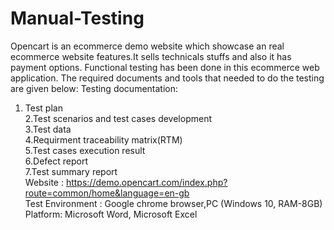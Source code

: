 # Manual-Testing
Opencart is an ecommerce demo website which showcase an real ecommerce website features.It sells technicals stuffs and also it has payment options. Functional testing has been done in this ecommerce web application. The required documents and tools that needed to do the testing are given below:
Testing documentation: <br>
1. Test plan <br>
2.Test scenarios and test cases development <br>
3.Test data <br>
4.Requirment traceability matrix(RTM) <br>
5.Test cases execution result <br>
6.Defect report <br>
7.Test summary report <br>
Website : https://demo.opencart.com/index.php?route=common/home&language=en-gb <br>
Test Environment : Google chrome browser,PC (Windows 10, RAM-8GB) <br>
Platform: Microsoft Word, Microsoft Excel
